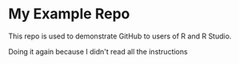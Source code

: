 # My Example Repo

This repo is used to demonstrate GitHub to users of R and R Studio.

Doing it again because I didn't read all the instructions